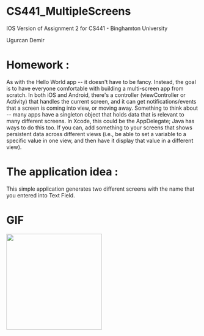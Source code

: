 # CS441_MultipleScreens

IOS Version of Assignment 2 for CS441 - Binghamton University

Ugurcan Demir

# Homework : 
  As with the Hello World app -- it doesn't have to be fancy. Instead, the goal is to have everyone comfortable with building a multi-screen app from scratch.  In both iOS and Android, there's a controller (viewController or Activity) that handles the current screen, and it can get notifications/events that a screen is coming into view, or moving away.
  Something to think about -- many apps have a singleton object that holds data that is relevant to many different screens.  In Xcode, this could be the AppDelegate; Java has ways to do this too.  If you can, add something to your screens that shows persistent data across different views (i.e., be able to set a variable to a specific value in one view, and then have it display that value in a different view).

# The application idea : 
  This simple application generates two different screens with the name that you entered into Text Field.
 

  
# GIF

<img src="https://recordit.co/6y9AskV0aA" width=250><br>
